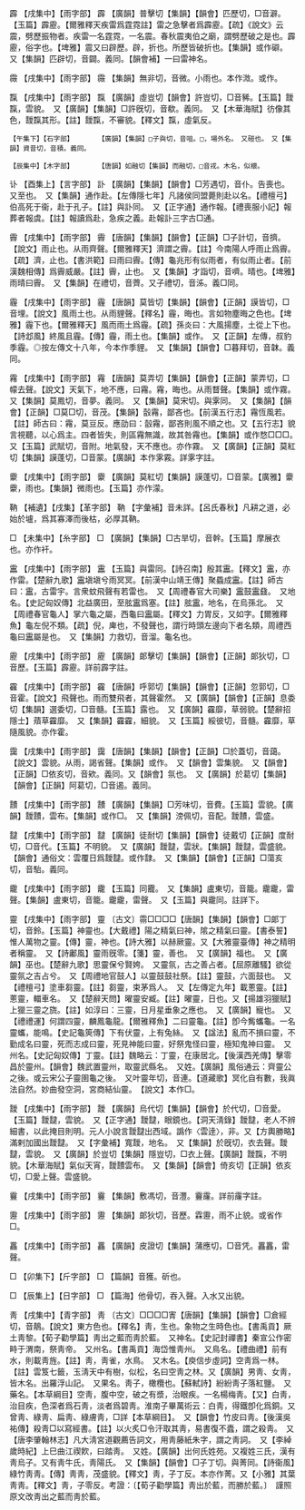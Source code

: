 <!-- { "loadSidebar": true } -->
霹	【戌集中】【雨字部】	霹	【廣韻】普擊切【集韻】【韻會】匹歷切，□音澼。【玉篇】霹靂。【爾雅釋天疾雷爲霆霓註】雷之急擊者爲霹靂。【疏】《說文》云震，劈歷振物者。疾雷一名霆霓，一名震。春秋震夷伯之廟，謂劈歷破之是也。霹靂，俗字也。【埤雅】震又曰辟歷。辟，折也。所歷皆破折也。【集韻】或作礔。　又【集韻】匹辟切，音闢。義同。【韻會補】一曰雷神名。

霺	【戌集中】【雨字部】	霺	【集韻】無非切，音微。小雨也。本作溦。或作。

霼	【戌集中】【雨字部】	霼	【廣韻】虛豈切【韻會】許豈切，□音豨。【玉篇】靉霼，雲貌。　又【廣韻】【集韻】□許旣切，音欷。義同。　又【木華海賦】彷像其色，靉霼其形。【註】靉霼，不審貌。【釋文】霼，虛氣反。

	【午集下】【石字部】		【廣韻】【集韻】□子與切，音咀。□，場外名。　又磑也。　又【集韻】資昔切，音積。義同。

	【辰集中】【木字部】		【唐韻】如融切【集韻】而融切，□音戎。木名，似櫰。

讣	【酉集上】【言字部】	訃	【廣韻】【集韻】【韻會】□芳遇切，音仆。告喪也。又至也。　又【集韻】通作赴。【左傳隱七年】凡諸侯同盟薨則赴以名。【禮檀弓】伯高死于衞，赴于孔子。【註】與訃同。　又【正字通】通作報。【禮喪服小記】報葬者報虞。【註】報讀爲赴，急疾之義。赴報訃三字古□通。

霽	【戌集中】【雨字部】	霽	【唐韻】【集韻】【韻會】【正韻】□子計切，音擠。【說文】雨止也。从雨齊聲。【爾雅釋天】濟謂之霽。【註】今南陽人呼雨止爲霽。【疏】濟，止也。【書洪範】曰雨曰霽。【傳】龜兆形有似雨者，有似雨止者。【前漢魏相傳】爲霽威嚴。【註】霽，止也。　又【集韻】才詣切，音嚌。晴也。【埤雅】雨晴曰霽。　又【集韻】在禮切，音薺。又子禮切，音泲。義□同。

霾	【戌集中】【雨字部】	霾	【唐韻】莫皆切【集韻】【韻會】【正韻】謨皆切，□音埋。【說文】風雨土也。从雨貍聲。【釋名】霾，晦也。言如物塵晦之色也。【埤雅】霾下也。【爾雅釋天】風而雨土爲霾。【疏】孫炎曰：大風揚塵，土從上下也。【詩邶風】終風且霾。【傳】霾，雨土也。【集韻】或作。　又【正韻】左傳，叔豹季霾。◎按左傳文十八年，今本作季貍。　又【集韻】【韻會】□暮拜切，音韎。義同。

霿	【戌集中】【雨字部】	霿	【唐韻】莫弄切【集韻】【韻會】【正韻】蒙弄切，□幪去聲。【說文】天氣下，地不應，曰霿。霿，晦也。从雨瞀聲。【集韻】或作霧。　又【集韻】莫鳳切，音夢。義同。　又【集韻】莫宋切。與雺同。　又【集韻】【韻會】【正韻】□莫□切，音茂。【集韻】瞉霿，鄙吝也。【前漢五行志】霿恆風若。【註】師古曰：霿，莫豆反。應劭曰：瞉霿，鄙吝則風不順之也。又【五行志】貌言視聽，以心爲主。四者皆失，則區霿無識，故其咎霿也。【集韻】或作愗□□□。　又【玉篇】武賦切，音附。地氣發，天不應也。亦作霧。　又【廣韻】【正韻】莫紅切【集韻】謨蓬切，□音蒙。【廣韻】本作雺霚。詳雺字註。

靀	【戌集中】【雨字部】	靀	【廣韻】莫紅切【集韻】謨蓬切，□音蒙。【廣雅】靀靀，雨也。【集韻】微雨也。【玉篇】亦作濛。

靹	【補遺】【戌集】【革字部】	靹	【字彙補】音未詳。【呂氏春秋】凡耕之道，必始於壚，爲其寡澤而後枯，必厚其靹。

□	【未集中】【糸字部】	□	【廣韻】【集韻】□古旱切，音幹。【玉篇】摩展衣也。亦作衦。

靁	【戌集中】【雨字部】	靁	【玉篇】與雷同。【詩召南】殷其靁。【釋文】靁，亦作雷。【楚辭九歌】靁塡塡兮雨冥冥。【前漢中山靖王傳】聚蟁成靁。【註】師古曰：靁，古雷宇。言衆蚊飛聲有若雷也。　又【周禮春官大司樂】靁鼓靁鼗。　又地名。【史記匈奴傳】北益廣田，至胘靁爲塞。【註】胘靁，地名，在烏孫北。　又【周禮春官龜人】掌六龜之屬，西龜曰靁屬。【釋文】力胃反，又如字。【爾雅釋魚】龜左倪不類。【疏】倪，庳也，不發聲也，謂行時頭左邊向下者名類，周禮西龜曰靁屬是也。　又【集韻】力救切，音溜。龜名也。

靂	【戌集中】【雨字部】	靂	【廣韻】郞擊切【集韻】【韻會】【正韻】郞狄切，□音歷。【玉篇】霹靂。詳前霹字註。

靃	【戌集中】【雨字部】	靃	【唐韻】呼郭切【集韻】【韻會】【正韻】忽郭切，□音霍。【說文】飛聲也。雨而雙飛者，其聲霍然。　又【廣韻】【韻會】【正韻】息委切【集韻】選委切，□音髓。【玉篇】露也。　又【廣韻】靃靡，草弱貌。【楚辭招隱士】薠草靃靡。　又【集韻】靃靃，細貌。　又【玉篇】綏彼切，音髓。靃靡，草隨風貌。亦作霍。

靄	【戌集中】【雨字部】	靄	【唐韻】【集韻】【韻會】【正韻】□於蓋切，音藹。【說文】雲貌。从雨，謁省聲。【集韻】或作。　又【韻會】雲集貌。　又【韻會】【正韻】□依亥切，音欸。義同。又【韻會】氛也。　又【廣韻】於葛切【集韻】【韻會】【正韻】阿葛切，□音遏。義同。

靅	【戌集中】【雨字部】	靅	【廣韻】【集韻】□芳味切，音費。【玉篇】雲貌。【廣韻】靉靅，雲布。【集韻】或作□。　又【集韻】滂佩切，音配。靉靅，雲盛。

靆	【戌集中】【雨字部】	靆	【廣韻】徒耐切【集韻】【韻會】徒戴切【正韻】度耐切，□音代。【玉篇】不明貌。　又【廣韻】靉靆，雲狀。【集韻】靉靆，雲盛貌。【韻會】通俗文：雲覆日爲靉靆。或作霴。　又【集韻】【韻會】【正韻】□蕩亥切，音駘。義同。

靇	【戌集中】【雨字部】	靇	【玉篇】同龗。　又【集韻】盧東切，音籠。靇靇，雷聲。【集韻】盧東切，音籠。靇靇，雷聲。　又【玉篇】與靇同。註詳下。

靈	【戌集中】【雨字部】	靈	〔古文〕霛□□□□【唐韻】【集韻】【韻會】□郞丁切，音鈴。【玉篇】神靈也。【大戴禮】陽之精氣曰神，隂之精氣曰靈。【書泰誓】惟人萬物之靈。【傳】靈，神也。【詩大雅】以赫厥靈。又【大雅靈臺傳】神之精明者稱靈。　又【詩鄘風】靈雨旣零。【箋】靈，善也。　又【廣韻】福也。　又【廣韻】巫也。【楚辭九歌】思靈保兮賢姱。　又靈氛，古之善占者。【屈原離騷】欲從靈氛之吉占兮。　又【周禮地官鼓人】以靈鼓鼓社祭。【註】靈鼓，六面鼓也。　又【禮檀弓】塗車芻靈。【註】芻靈，束茅爲人。　又【左傳定九年】載蔥靈。【註】蔥靈，輺車名。　又【楚辭天問】曜靈安臧。【註】曜靈，日也。又【揚雄羽獵賦】上獵三靈之旒。【註】如淳曰：三靈，日月星垂象之應也。　又【廣韻】寵也。　又【禮禮運】何謂四靈，麟鳳龜龍。【爾雅釋魚】二曰靈龜。【註】卽今觜蠵龜。一名靈蠵，能鳴。【史記龜筴傳】下有伏靈，上有兔絲。　又【諡法】亂而不損曰靈，不勤成名曰靈，死而志成曰靈，死見神能曰靈，好祭鬼怪曰靈，極知鬼神曰靈。　又州名。【史記匈奴傳】丁靈。【註】魏略云：丁靈，在康居北。【後漢西羌傳】擊零昌於靈州。【韻會】魏武置靈州，取靈武縣名。　又姓。【廣韻】風俗通云：齊靈公之後。或云宋公子靈圉龜之後。　又叶靈年切，音連。【道藏歌】冥化自有數，我眞法自然。妙曲發空洞，宮商結仙靈。　【說文】本作□。

靉	【戌集中】【雨字部】	靉	【廣韻】烏代切【集韻】【韻會】於代切，□音愛。【玉篇】靉靆，雲貌。　又【正字通】靉靆，眼鏡也。【洞天淸錄】靉靆，老人不辨細書，以此掩目則明。元人小說言靉靆出西域。譌作〈雲逹〉，非。又【方輿勝略】滿剌加國出靉靆。　又【字彙補】寬靉，地名。　又【集韻】於旣切，衣去聲。靉靆，雲貌。　又【廣韻】於豈切【集韻】隱豈切，□衣上聲。【廣韻】靉霼，不明貌。【木華海賦】氣似天宵，靉靅雲布。　又【集韻】【韻會】倚亥切【正韻】依亥切，□愛上聲。雲盛貌。

靊	【戌集中】【雨字部】	靊	【集韻】敷馮切，音灃。靊霳。詳前霳字註。

靋	【戌集中】【雨字部】	靋	【集韻】郞狄切，音歷。霖靋，雨不止貌。或省作□。

靐	【戌集中】【雨字部】	靐	【廣韻】皮證切【集韻】蒲應切，□音凭。靐靐，雷聲。

□	【卯集下】【斤字部】	□	【篇韻】音獲。斫也。

□	【辰集上】【日字部】	□	【篇海】他骨切，吞入聲。入水又出貌。

靑	【戌集中】【青字部】	靑	〔古文〕□□□□寈【唐韻】【集韻】【韻會】□倉經切，音鶄。【說文】東方色也。【釋名】靑，生也。象物之生時色也。【書禹貢】厥土靑黎。【荀子勸學篇】靑出之藍而靑於藍。　又神名。【史記封禪書】秦宣公作密畤于渭南，祭靑帝。　又州名。【書禹貢】海岱惟靑州。　又鳥名。【禮曲禮】前有水，則載靑旌。【註】靑，靑雀，水鳥。　又木名。【庾信步虛詞】空靑爲一林。【註】雲笈七籤，玉淸天中有樹，似松，名曰空靑之林。又【廣韻】男靑、女靑，皆木名。出羅浮山記。　又果名。靑子，橄欖也。【蘇軾詩】紛紛靑子落紅鹽。　又藥名。【本草綱目】空靑，腹中空，破之有漿，治眼疾。一名楊梅靑。【又】白靑，治目疾，色深者爲石靑，淡者爲碧靑。淮南子畢萬術云：白靑，得鐵卽化爲銅。又曾靑、綠靑、扁靑、綠膚靑，□詳【本草綱目】。　又【韻會】竹皮曰靑。【後漢吳祐傳】殺靑□以寫經書。【註】以火炙□令汗取其靑，易書復不蠹，謂之殺靑。　又【唐李肇翰林志】凡大淸宮道觀薦告詞文，用靑藤紙朱字，謂之靑詞。　又【李綽歲時紀】上巳曲江禊飮，曰踏靑。　又姓。【廣韻】出何氏姓苑。又複姓三氏，漢有靑烏子。又有靑牛氏，靑陽氏。　又【集韻】【韻會】□子丁切。與菁同。【詩衞風】綠竹靑靑。【傳】靑靑，茂盛貌。【釋文】靑，子丁反。本亦作菁。又【小雅】其葉靑靑。【釋文】靑，子零反。考證：〔【荀子勸學篇】靑出於藍，而勝於藍。〕　謹照原文改靑出之藍而靑於藍。 

